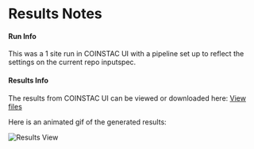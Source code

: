 # Results Notes

#### Run Info

This was a 1 site run in COINSTAC UI with a pipeline set up to reflect the settings on the current repo inputspec. 

#### Results Info

The results from COINSTAC UI can be viewed or downloaded here: [View files](https://mygsu-my.sharepoint.com/:f:/g/personal/jromero7_gsu_edu/ErLxseaPxA5HidQH47fEPqQBNv6wrILXpBrBKHp14dusbA?e=Y1Qi8S)

Here is an animated gif of the generated results: 

![Results View](https://github.com/trendscenter/Coinstac_VBM_computation/test/results/results.gif "Results View")

